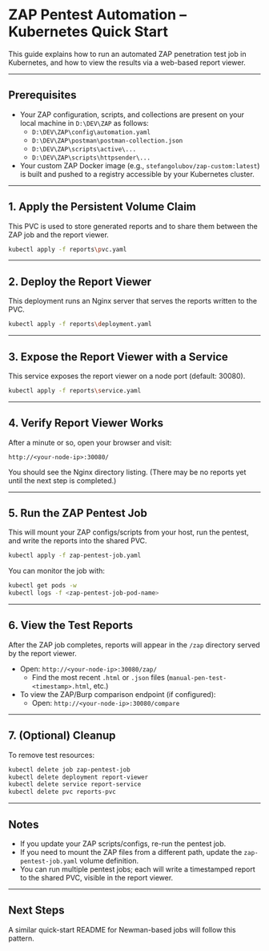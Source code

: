 # ZAP Pentest Automation – Kubernetes Quick Start

This guide explains how to run an automated ZAP penetration test job in Kubernetes, and how to view the results via a web-based report viewer.

---

## Prerequisites

- Your ZAP configuration, scripts, and collections are present on your local machine in `D:\DEV\ZAP` as follows:
    - `D:\DEV\ZAP\config\automation.yaml`
    - `D:\DEV\ZAP\postman\postman-collection.json`
    - `D:\DEV\ZAP\scripts\active\...`
    - `D:\DEV\ZAP\scripts\httpsender\...`
- Your custom ZAP Docker image (e.g., `stefangolubov/zap-custom:latest`) is built and pushed to a registry accessible by your Kubernetes cluster.

---

## 1. Apply the Persistent Volume Claim

This PVC is used to store generated reports and to share them between the ZAP job and the report viewer.

```sh
kubectl apply -f reports\pvc.yaml
```

---

## 2. Deploy the Report Viewer

This deployment runs an Nginx server that serves the reports written to the PVC.

```sh
kubectl apply -f reports\deployment.yaml
```

---

## 3. Expose the Report Viewer with a Service

This service exposes the report viewer on a node port (default: 30080).

```sh
kubectl apply -f reports\service.yaml
```

---

## 4. Verify Report Viewer Works

After a minute or so, open your browser and visit:

```
http://<your-node-ip>:30080/
```

You should see the Nginx directory listing. (There may be no reports yet until the next step is completed.)

---

## 5. Run the ZAP Pentest Job

This will mount your ZAP configs/scripts from your host, run the pentest, and write the reports into the shared PVC.

```sh
kubectl apply -f zap-pentest-job.yaml
```

You can monitor the job with:

```sh
kubectl get pods -w
kubectl logs -f <zap-pentest-job-pod-name>
```

---

## 6. View the Test Reports

After the ZAP job completes, reports will appear in the `/zap` directory served by the report viewer.

- Open: `http://<your-node-ip>:30080/zap/`
    - Find the most recent `.html` or `.json` files (`manual-pen-test-<timestamp>.html`, etc.)
- To view the ZAP/Burp comparison endpoint (if configured):
    - Open: `http://<your-node-ip>:30080/compare`

---

## 7. (Optional) Cleanup

To remove test resources:

```sh
kubectl delete job zap-pentest-job
kubectl delete deployment report-viewer
kubectl delete service report-service
kubectl delete pvc reports-pvc
```

---

## Notes

- If you update your ZAP scripts/configs, re-run the pentest job.
- If you need to mount the ZAP files from a different path, update the `zap-pentest-job.yaml` volume definition.
- You can run multiple pentest jobs; each will write a timestamped report to the shared PVC, visible in the report viewer.

---

## Next Steps

A similar quick-start README for Newman-based jobs will follow this pattern.